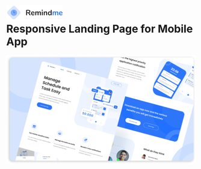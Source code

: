 # <sub><img src="./images/logo.svg" height="40"/></sub><br>Responsive Landing Page for Mobile App
<img src="./images/remindme-thumbnail.png"/>